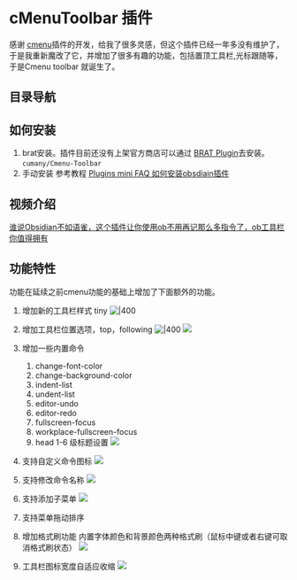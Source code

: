 # cMenuToolbar 插件

感谢 [cmenu](https://github.com/chetachiezikeuzor/cMenu-Plugin)插件的开发，给我了很多灵感，但这个插件已经一年多没有维护了，于是我重新魔改了它，并增加了很多有趣的功能，包括置顶工具栏,光标跟随等，于是Cmenu toolbar 就诞生了。

## 目录导航

## 如何安装
1.  brat安装。插件目前还没有上架官方商店可以通过 [BRAT Plugin](https://obsidian.md/plugins?id=obsidian42-brat)去安装。
`cumany/Cmenu-Toolbar`
2. 手动安装 参考教程
   [Plugins mini FAQ ](https://forum.obsidian.md/t/plugins-mini-faq/7737) 
   [如何安装obsdiain插件](https://publish.obsidian.md/chinesehelp/01+2021%E6%96%B0%E6%95%99%E7%A8%8B/%E5%A6%82%E4%BD%95%E5%AE%89%E8%A3%85obsdiain%E6%8F%92%E4%BB%B6)

## 视频介绍
[谁说Obsidian不如语雀，这个插件让你使用ob不用再记那么多指令了，ob工具栏你值得拥有](https://www.bilibili.com/video/BV1mY4y1T7g2/)

## 功能特性
功能在延续之前cmenu功能的基础上增加了下面额外的功能。
1. 增加新的工具栏样式 tiny
	![|400](https://ghproxy.com/https://raw.githubusercontent.com/cumany/cumany/main//pic/202209071131715.png)
2. 增加工具栏位置选项，top，following
   ![|400](https://ghproxy.com/https://raw.githubusercontent.com/cumany/cumany/main//pic/202209071133753.png)
   ![](https://ghproxy.com/https://raw.githubusercontent.com/cumany/cumany/main//pic/202209071751006.gif)

3. 增加一些内置命令
	1. change-font-color
	2. change-background-color
	3. indent-list
	4. undent-list
	5. editor-undo
	6. editor-redo
	7. fullscreen-focus
	8. workplace-fullscreen-focus
	9. head 1-6 级标题设置
  ![](https://ghproxy.com/https://raw.githubusercontent.com/cumany/cumany/main//pic/202209071707695.png)
4. 支持自定义命令图标
    ![](https://ghproxy.com/https://raw.githubusercontent.com/cumany/cumany/main//pic/202209071717111.gif)
5. 支持修改命令名称
    ![](https://ghproxy.com/https://raw.githubusercontent.com/cumany/cumany/main//pic/202209071720159.gif)
6. 支持添加子菜单
    ![](https://ghproxy.com/https://raw.githubusercontent.com/cumany/cumany/main//pic/202209071722207.gif)
7. 支持菜单拖动排序
8. 增加格式刷功能 内置字体颜色和背景颜色两种格式刷（鼠标中键或者右键可取消格式刷状态）
   ![](https://ghproxy.com/https://raw.githubusercontent.com/cumany/cumany/main//pic/202209071731151.gif)
9. 工具栏图标宽度自适应收缩
  ![](https://ghproxy.com/https://raw.githubusercontent.com/cumany/cumany/main/pic/202209072157728.gif)

